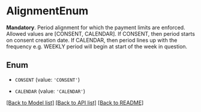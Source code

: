 # AlignmentEnum

__Mandatory__. Period alignment for which the payment limits are enforced. Allowed values are [CONSENT, CALENDAR]. If CONSENT, then period starts on consent creation date. If CALENDAR, then period lines up with the frequency e.g. WEEKLY period will begin at start of the week in question.

## Enum

* `CONSENT` (value: `'CONSENT'`)

* `CALENDAR` (value: `'CALENDAR'`)

[[Back to Model list]](../README.md#documentation-for-models) [[Back to API list]](../README.md#documentation-for-api-endpoints) [[Back to README]](../README.md)


